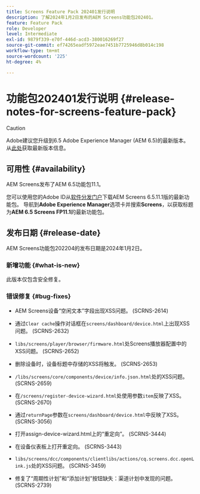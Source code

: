 ```yaml
---
title: Screens Feature Pack 202401发行说明
description: 了解2024年1月2日发布的AEM Screens功能包202401。
feature: Feature Pack
role: Developer
level: Intermediate
exl-id: 9879f339-e70f-446d-acd3-380016269f27
source-git-commit: ef74265eadf5972eae7451b7725946d8b014c198
workflow-type: tm+mt
source-wordcount: '225'
ht-degree: 4%

---
```


# 功能包202401发行说明 {#release-notes-for-screens-feature-pack}

>[!CAUTION]
>Adobe建议您升级到6.5 Adobe Experience Manager (AEM 6.5)的最新版本。 从[此处](https://experienceleague.adobe.com/zh-hans/docs/experience-manager-65/content/release-notes/release-notes)获取最新版本信息。

## 可用性 {#availability}

AEM Screens发布了AEM 6.5功能包11.1。

您可以使用您的Adobe ID从[软件分发门户](https://experience.adobe.com/#/downloads/content/software-distribution/en/aem.html)下载AEM Screens 6.5.11.1版的最新功能包。 导航到&#x200B;**Adobe Experience Manager**&#x200B;选项卡并搜索&#x200B;**Screens**，以获取标题为&#x200B;**AEM 6.5 Screens FP11.1**&#x200B;的最新功能包。

## 发布日期 {#release-date}

AEM Screens功能包202204的发布日期是2024年1月2日。

### 新增功能 {#what-is-new}

此版本仅包含安全修复。

### 错误修复 {#bug-fixes}

* AEM Screens设备“空闲文本”字段出现XSS问题。 (SCRNS-2614)

* 通过`Clear cache`操作对话框在`screens/dashboard/device.html`上出现XSS问题。 (SCRNS-2632)

* `libs/screens/player/browser/firmware.html`处Screens播放器配置中的XSS问题。 (SCRNS-2652)

* 删除设备时，设备标题中存储的XSS将触发。 (SCRNS-2653)

* `/libs/screens/core/components/device/info.json.html`处的XSS问题。 (SCRNS-2659)

* 在`/screens/register-device-wizard.html`处使用参数`item`反映了XSS。 (SCRNS-2670)

* 通过`returnPage`参数在`screens/dashboard/device.html`中反映了XSS。 (SCRNS-3056)

* 打开assign-device-wizard.html上的“重定向”。 (SCRNS-3444)

* 在设备仪表板上打开重定向。 (SCRNS-3443)

* `libs/screens/dcc/components/clientlibs/actions/cq.screens.dcc.openLink.js`处的XSS问题。 (SCRNS-3459)

* 修复了“周期性计划”和“添加计划”按钮缺失：渠道计划中发现的问题。 (SCRNS-2739)
